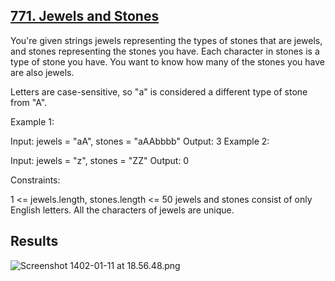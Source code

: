 ## [771. Jewels and Stones](https://leetcode.com/problems/jewels-and-stones/description/)

You're given strings jewels representing the types of stones that are jewels, and stones representing the stones you have. Each character in stones is a type of stone you have. You want to know how many of the stones you have are also jewels.

Letters are case-sensitive, so "a" is considered a different type of stone from "A".



Example 1:

Input: jewels = "aA", stones = "aAAbbbb"
Output: 3
Example 2:

Input: jewels = "z", stones = "ZZ"
Output: 0


Constraints:

1 <= jewels.length, stones.length <= 50
jewels and stones consist of only English letters.
All the characters of jewels are unique.

## Results

![Screenshot 1402-01-11 at 18.56.48.png](..%2F..%2F..%2F..%2F..%2Fvar%2Ffolders%2F64%2Fz8w_yr494qd146h4x00b00sm0000gn%2FT%2FTemporaryItems%2FNSIRD_screencaptureui_UbcicC%2FScreenshot%201402-01-11%20at%2018.56.48.png)
